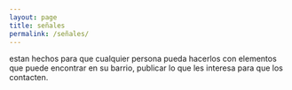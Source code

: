 ```yaml
---
layout: page
title: señales
permalink: /señales/
---
```

estan hechos para que cualquier persona pueda hacerlos con elementos que puede encontrar en su barrio, publicar lo que les interesa para que los contacten. 
 
